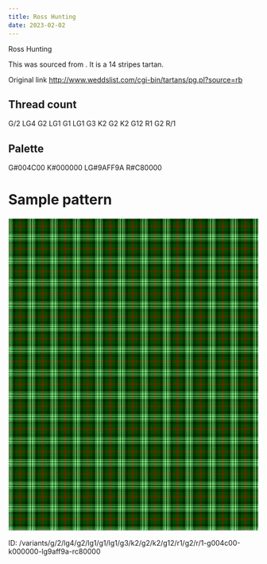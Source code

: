 ```yaml
---
title: Ross Hunting
date: 2023-02-02
---
```

Ross Hunting

This was sourced from <no value>.  It is a 14 stripes tartan.

Original link http://www.weddslist.com/cgi-bin/tartans/pg.pl?source=rb

## Thread count
G/2 LG4 G2 LG1 G1 LG1 G3 K2 G2 K2 G12 R1 G2 R/1

## Palette
G#004C00 K#000000 LG#9AFF9A R#C80000

# Sample pattern

![Tartan detail](tartan.png "G/2 LG4 G2 LG1 G1 LG1 G3 K2 G2 K2 G12 R1 G2 R/1 tartan")

ID: /variants/g/2/lg4/g2/lg1/g1/lg1/g3/k2/g2/k2/g12/r1/g2/r/1-g004c00-k000000-lg9aff9a-rc80000